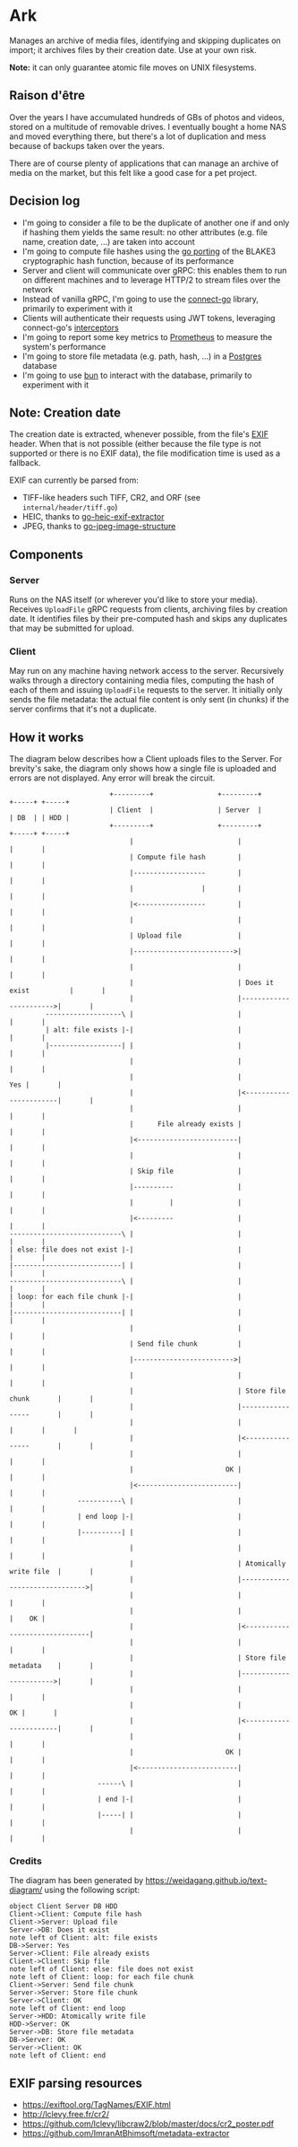 # Ark

Manages an archive of media files, identifying and skipping duplicates on import; it archives files by their creation date. Use at your own risk.

**Note:** it can only guarantee atomic file moves on UNIX filesystems.

## Raison d'être

Over the years I have accumulated hundreds of GBs of photos and videos, stored on a multitude of removable drives. I eventually bought a home NAS and moved everything there, but there's a lot of duplication and mess because of backups taken over the years.

There are of course plenty of applications that can manage an archive of media on the market, but this felt like a good case for a pet project.

## Decision log

- I'm going to consider a file to be the duplicate of another one if and only if hashing them yields the same result: no other attributes (e.g. file name, creation date, ...) are taken into account
- I'm going to compute file hashes using the [go porting](https://github.com/lukechampine/blake3) of the BLAKE3 cryptographic hash function, because of its performance
- Server and client will communicate over gRPC: this enables them to run on different machines and to leverage HTTP/2 to stream files over the network
- Instead of vanilla gRPC, I'm going to use the [connect-go](https://github.com/bufbuild/connect-go) library, primarily to experiment with it
- Clients will authenticate their requests using JWT tokens, leveraging connect-go's [interceptors](https://connect.build/docs/go/interceptors)
- I'm going to report some key metrics to [Prometheus](https://prometheus.io/docs/introduction/overview/) to measure the system's performance
- I'm going to store file metadata (e.g. path, hash, ...) in a [Postgres](https://www.postgresql.org/) database
- I'm going to use [bun](https://bun.uptrace.dev/) to interact with the database, primarily to experiment with it

## Note: Creation date

The creation date is extracted, whenever possible, from the file's [EXIF](https://exiftool.org/TagNames/EXIF.html) header. When that is not possible (either because the file type is not supported or there is no EXIF data), the file modification time is used as a fallback.

EXIF can currently be parsed from:

- TIFF-like headers such TIFF, CR2, and ORF (see `internal/header/tiff.go`)
- HEIC, thanks to [go-heic-exif-extractor](https://github.com/dsoprea/go-heic-exif-extractor)
- JPEG, thanks to [go-jpeg-image-structure](https://github.com/dsoprea/go-jpeg-image-structure)

## Components

### Server

Runs on the NAS itself (or wherever you'd like to store your media).
Receives `UploadFile` gRPC requests from clients, archiving files by creation date. It identifies files by their pre-computed hash and skips any duplicates that may be submitted for upload.

### Client

May run on any machine having network access to the server.
Recursively walks through a directory containing media files, computing the hash of each of them and issuing `UploadFile` requests to the server. It initially only sends the file metadata: the actual file content is only sent (in chunks) if the server confirms that it's not a duplicate.

## How it works

The diagram below describes how a Client uploads files to the Server. For brevity's sake, the diagram only shows how a single file is uploaded and errors are not displayed. Any error will break the circuit.

```
                         +---------+                +---------+                +-----+ +-----+
                         | Client  |                | Server  |                | DB  | | HDD |
                         +---------+                +---------+                +-----+ +-----+
                              |                          |                        |       |
                              | Compute file hash        |                        |       |
                              |------------------        |                        |       |
                              |                 |        |                        |       |
                              |<-----------------        |                        |       |
                              |                          |                        |       |
                              | Upload file              |                        |       |
                              |------------------------->|                        |       |
                              |                          |                        |       |
                              |                          | Does it exist          |       |
                              |                          |----------------------->|       |
         -------------------\ |                          |                        |       |
         | alt: file exists |-|                          |                        |       |
         |------------------| |                          |                        |       |
                              |                          |                        |       |
                              |                          |                    Yes |       |
                              |                          |<-----------------------|       |
                              |                          |                        |       |
                              |      File already exists |                        |       |
                              |<-------------------------|                        |       |
                              |                          |                        |       |
                              | Skip file                |                        |       |
                              |----------                |                        |       |
                              |         |                |                        |       |
                              |<---------                |                        |       |
----------------------------\ |                          |                        |       |
| else: file does not exist |-|                          |                        |       |
|---------------------------| |                          |                        |       |
----------------------------\ |                          |                        |       |
| loop: for each file chunk |-|                          |                        |       |
|---------------------------| |                          |                        |       |
                              |                          |                        |       |
                              | Send file chunk          |                        |       |
                              |------------------------->|                        |       |
                              |                          |                        |       |
                              |                          | Store file chunk       |       |
                              |                          |-----------------       |       |
                              |                          |                |       |       |
                              |                          |<----------------       |       |
                              |                          |                        |       |
                              |                       OK |                        |       |
                              |<-------------------------|                        |       |
                 -----------\ |                          |                        |       |
                 | end loop |-|                          |                        |       |
                 |----------| |                          |                        |       |
                              |                          |                        |       |
                              |                          | Atomically write file  |       |
                              |                          |------------------------------->|
                              |                          |                        |       |
                              |                          |                        |    OK |
                              |                          |<-------------------------------|
                              |                          |                        |       |
                              |                          | Store file metadata    |       |
                              |                          |----------------------->|       |
                              |                          |                        |       |
                              |                          |                     OK |       |
                              |                          |<-----------------------|       |
                              |                          |                        |       |
                              |                       OK |                        |       |
                              |<-------------------------|                        |       |
                      ------\ |                          |                        |       |
                      | end |-|                          |                        |       |
                      |-----| |                          |                        |       |
                              |                          |                        |       |
```

### Credits

The diagram has been generated by https://weidagang.github.io/text-diagram/ using the following script:

```
object Client Server DB HDD
Client->Client: Compute file hash
Client->Server: Upload file
Server->DB: Does it exist
note left of Client: alt: file exists
DB->Server: Yes
Server->Client: File already exists
Client->Client: Skip file
note left of Client: else: file does not exist
note left of Client: loop: for each file chunk
Client->Server: Send file chunk
Server->Server: Store file chunk
Server->Client: OK
note left of Client: end loop
Server->HDD: Atomically write file
HDD->Server: OK
Server->DB: Store file metadata
DB->Server: OK
Server->Client: OK
note left of Client: end
```

## EXIF parsing resources

- https://exiftool.org/TagNames/EXIF.html
- http://lclevy.free.fr/cr2/
- https://github.com/lclevy/libcraw2/blob/master/docs/cr2_poster.pdf
- https://github.com/ImranAtBhimsoft/metadata-extractor
